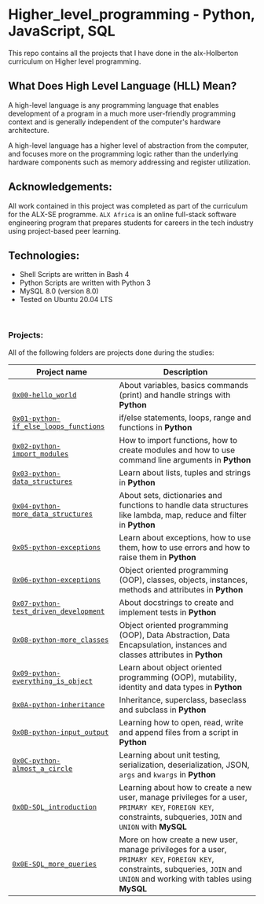# Higher_level_programming - Python, JavaScript, SQL
This repo contains all the projects that I have done in the alx-Holberton curriculum on Higher level programming.

## What Does High Level Language (HLL) Mean?
A high-level language is any programming language that enables development of a program in a much more user-friendly programming context and is generally independent of the computer's hardware architecture.

A high-level language has a higher level of abstraction from the computer, and focuses more on the programming logic rather than the underlying hardware components such as memory addressing and register utilization.


## Acknowledgements:
All work contained in this project was completed as part of the curriculum for the ALX-SE programme. `ALX Africa` is an online full-stack software engineering program that prepares students for careers in the tech industry using project-based peer learning. 

## Technologies:
- Shell Scripts are written in Bash 4
- Python Scripts are written with Python 3
- MySQL 8.0 (version 8.0)
- Tested on Ubuntu 20.04 LTS
<br>

### Projects:
All of the following folders are projects done during the studies:

Project name | Description |
| ------------ | ----------- |
| [`0x00-hello_world`](https://github.com/Rania345/alx-higher_level_programming/tree/main/0x00-python-hello_world) | About variables, basics commands (print) and handle strings with **Python** |
| [`0x01-python-if_else_loops_functions`](https://github.com/Rania345/alx-higher_level_programming/tree/main/0x01-python-if_else_loops_functions) | if/else statements, loops, range and functions in **Python** |
| [`0x02-python-import_modules`](https://github.com/rania345/alx-higher_level_programming/tree/main/0x02-python-import_modules) | How to import functions, how to create modules and how to use command line arguments in **Python** |
| [`0x03-python-data_structures`](https://github.com/rania345/alx-higher_level_programming/tree/main/0x03-python-data_structures) |  Learn about lists, tuples and strings in **Python** |
| [`0x04-python-more_data_structures`](https://github.com/rania345/alx-higher_level_programming/tree/main/0x04-python-more_data_structures) |  About sets, dictionaries and functions to handle data structures like lambda, map, reduce and filter in **Python** |
| [`0x05-python-exceptions`](https://github.com/rania345/alx-higher_level_programming/tree/main/0x05-python-exceptions) | Learn about exceptions, how to use them, how to use errors and how to raise them in **Python** |
| [`0x06-python-exceptions`](https://github.com/rania345/alx-higher_level_programming/tree/main/0x06-python-classes) | Object oriented programming (OOP), classes, objects, instances, methods and attributes in **Python** |
| [`0x07-python-test_driven_development`](https://github.com/rania345/alx-higher_level_programming/tree/main/0x07-python-test_driven_development) | About docstrings to create and implement tests in **Python** |
| [`0x08-python-more_classes`](https://github.com/rania345/alx-higher_level_programming/tree/main/0x08-python-more_classes) |  Object oriented programming (OOP), Data Abstraction, Data Encapsulation, instances and classes attributes in **Python** |
| [`0x09-python-everything_is_object`](https://github.com/rania345/alx-higher_level_programming/tree/main/0x09-python-everything_is_object) |  Learn about object oriented programming (OOP), mutability, identity and data types in **Python** |
| [`0x0A-python-inheritance`](https://github.com/rania345/alx-higher_level_programming/tree/main/0x0A-python-inheritance) |  Inheritance, superclass, baseclass and subclass in **Python** |
| [`0x0B-python-input_output`](https://github.com/rania345/alx-higher_level_programming/tree/main/0x0B-python-input_output) | Learning how to open, read, write and append files from a script in **Python** |
| [`0x0C-python-almost_a_circle`](https://github.com/rania345/alx-higher_level_programming/tree/main/0x0C-python-almost_a_circle) | Learning about unit testing, serialization, deserialization, JSON, `args` and `kwargs` in **Python** |
| [`0x0D-SQL_introduction`](https://github.com/rania345/alx-higher_level_programming/tree/main/0x0E-SQL_more_queries) | Learning about how to create a new user, manage privileges for a user, `PRIMARY KEY`, `FOREIGN KEY`, constraints, subqueries, `JOIN` and `UNION` with **MySQL** |
| [`0x0E-SQL_more_queries`](https://github.com/rania345/alx-higher_level_programming/tree/main/0x0E-SQL_more_queries) | More on how create a new user, manage privileges for a user, `PRIMARY KEY`, `FOREIGN KEY`, constraints, subqueries, `JOIN` and `UNION`  and working with tables using **MySQL** |
<br>
